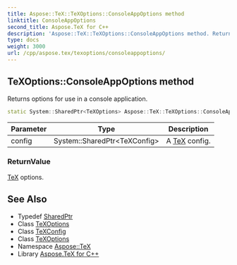 ```yaml
---
title: Aspose::TeX::TeXOptions::ConsoleAppOptions method
linktitle: ConsoleAppOptions
second_title: Aspose.TeX for C++
description: 'Aspose::TeX::TeXOptions::ConsoleAppOptions method. Returns options for use in a console application in C++.'
type: docs
weight: 3000
url: /cpp/aspose.tex/texoptions/consoleappoptions/
---
```

## TeXOptions::ConsoleAppOptions method


Returns options for use in a console application.

```cpp
static System::SharedPtr<TeXOptions> Aspose::TeX::TeXOptions::ConsoleAppOptions(System::SharedPtr<TeXConfig> config)
```


| Parameter | Type | Description |
| --- | --- | --- |
| config | System::SharedPtr\<TeXConfig\> | A [TeX](../../) config. |

### ReturnValue

[TeX](../../) options.

## See Also

* Typedef [SharedPtr](../../../system/sharedptr/)
* Class [TeXOptions](../)
* Class [TeXConfig](../../texconfig/)
* Class [TeXOptions](../)
* Namespace [Aspose::TeX](../../)
* Library [Aspose.TeX for C++](../../../)
